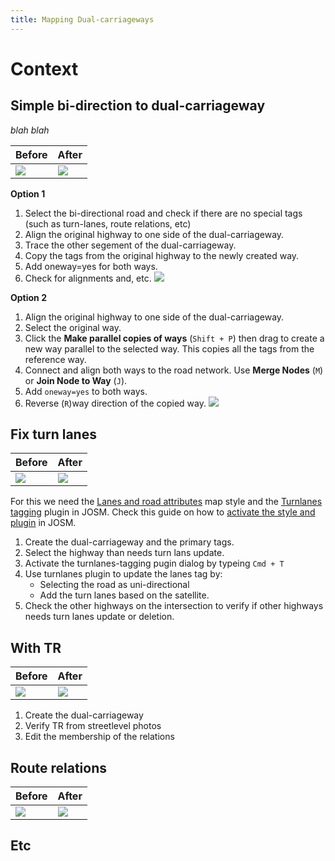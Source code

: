 ```yaml
---
title: Mapping Dual-carriageways
---
```


<!-- Stub for Mapping dual carriageways -->

# Context

## Simple bi-direction to dual-carriageway

_blah blah_
<!-- location: https://www.openstreetmap.org/#map=18/37.955426/-121.281075 -->

|Before | After|
|---|---|
|![]({{site.baseurl}}/images/dual-carriageway/add-a-way-before.png) |![]({{site.baseurl}}/images/dual-carriageway/add-a-way-after.png) |

**Option 1**

1. Select the bi-directional road and check if there are no special tags (such as turn-lanes, route relations, etc)
2. Align the original highway to one side of the dual-carriageway.
3. Trace the other segement of the dual-carriageway.
4. Copy the tags from the original highway to the newly created way.
5. Add oneway=yes for both ways.
6.  Check for alignments and, etc. ![]({{site.baseurl}}/images/dual-carriageway/simple-add-a-way.gif)

**Option 2**

1. Align the original highway to one side of the dual-carriageway.
2. Select the original way. 
3. Click the  **Make parallel copies of ways** (`Shift + P`) then drag to create a new way parallel to the selected way.  This copies all the tags from the reference way.
4. Connect and align both ways to the road network. Use **Merge Nodes** (`M`) or **Join Node to Way** (`J`).
5. Add `oneway=yes` to both ways.
6. Reverse (`R`)way direction of the copied way. ![]({{site.baseurl}}/images/dual-carriageway/parallel-a-way.gif)

## Fix turn lanes

<!--
https://www.openstreetmap.org/#map=20/34.00868689767381/-118.20529590304008
https://www.openstreetmap.org/node/1768185976/history
https://www.openstreetmap.org/#map=20/37.83716908954435/-122.30457356404747

-->

|Before | After|
|---|---|
|![]({{site.baseurl}}/images/dual-carriageway/turnlanes-before.gif) |![]({{site.baseurl}}/images/dual-carriageway/turnlanes-after.gif) |

For this we need the [Lanes and road attributes](https://josm.openstreetmap.de/wiki/Styles) map style and the [Turnlanes tagging](https://github.com/JOSM/turnlanes-tagging) plugin in JOSM.  Check this guide on how to [activate the style and plugin](http://127.0.0.1:4000/mapping/mapping-for-navigation/adding-turn-lanes/#pre-requirements-for-mapping-a-turn-lane-in-josm) in JOSM.

<!-- Should we add instructions for activating paint style and plugin? -->

1. Create the dual-carriageway and the primary tags.
2. Select the highway than needs turn lans update.
3. Activate the turnlanes-tagging pugin dialog by typeing `Cmd + T`
4. Use turnlanes plugin to update the lanes tag by:
   * Selecting the road as uni-directional
   * Add the turn lanes based on the satellite.
5. Check the other highways on the intersection to verify if other highways needs turn lanes update or deletion.



## With TR

|Before | After|
|---|---|
|![]({{site.baseurl}}/images/dual-carriageway/turnlanes-before.png) |![]({{site.baseurl}}/images/dual-carriageway/turnlanes-after.png) |


1. Create the dual-carriageway
2. Verify TR from streetlevel photos
3. Edit the membership of the relations

## Route relations

|Before | After|
|---|---|
|![]({{site.baseurl}}/images/dual-carriageway/turnlanes-before.png) |![]({{site.baseurl}}/images/dual-carriageway/turnlanes-after.png) |



## Etc

